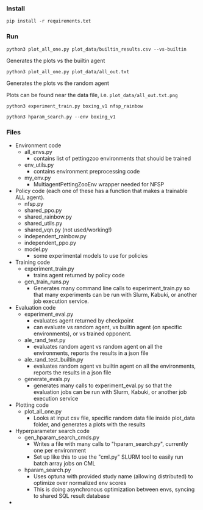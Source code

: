 ### Install

```
pip install -r requirements.txt 
```

### Run

```
python3 plot_all_one.py plot_data/builtin_results.csv --vs-builtin
```

Generates the plots vs the builtin agent

```
python3 plot_all_one.py plot_data/all_out.txt  
```

Generates the plots vs the random agent

Plots can be found near the data file, i.e. `plot_data/all_out.txt.png`


```
python3 experiment_train.py boxing_v1 nfsp_rainbow  
```

```
python3 hparam_search.py --env boxing_v1
```


### Files

* Environment code
    * all_envs.py  
        * contains list of pettingzoo environments that should be trained
    * env_utils.py
        * contains environment preprocessing code 
    * my_env.py
        * MultiagentPettingZooEnv wrapper needed for NFSP  
* Policy code (each one of these has a function that makes a trainable ALL agent).
    * nfsp.py
    * shared_ppo.py
    * shared_rainbow.py
    * shared_utils.py
    * shared_vqn.py (not used/working!)
    * independent_rainbow.py
    * independent_ppo.py
    * model.py
        * some experimental models to use for policies
* Training code
    * experiment_train.py
        * trains agent returned by policy code
    * gen_train_runs.py
        * Generates many command line calls to experiment_train.py so that many experiments can be run with Slurm, Kabuki, or another job execution service.
* Evaluation code
    * experiment_eval.py
        * evaluates agent returned by checkpoint
        * can evaluate vs random agent, vs builtin agent (on specific environments), or vs trained opponent.
    * ale_rand_test.py
        * evaluates random agent vs random agent on all the environments, reports the results in a json file
    * ale_rand_test_builtin.py
        * evaluates random agent vs builtin agent on all the environments, reports the results in a json file
    * generate_evals.py
        * generates many calls to experiment_eval.py so that the evaluation jobs can be run with Slurm, Kabuki, or another job execution service
* Plotting code
    * plot_all_one.py
        * Looks at input csv file, specific random data file inside plot_data folder, and generates a plots with the results
* Hyperparameter search code 
    * gen_hparam_search_cmds.py 
        * Writes a file with many calls to "hparam_search.py", currently one per environment
        * Set up like this to use the "cml.py" SLURM tool to easily run batch array jobs on CML
    * hparam_search.py
        * Uses optuna with provided study name (allowing distributed) to optimize over normalized env scores
        * This is doing asynchronous optimization between envs, syncing to shared SQL result database
* 
